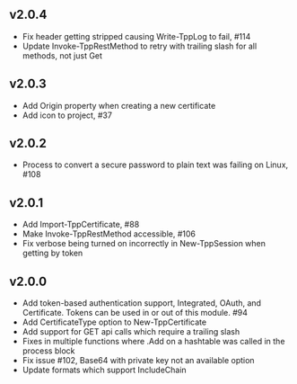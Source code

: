 ## v2.0.4
- Fix header getting stripped causing Write-TppLog to fail, #114
- Update Invoke-TppRestMethod to retry with trailing slash for all methods, not just Get

## v2.0.3
- Add Origin property when creating a new certificate
- Add icon to project, #37

## v2.0.2
- Process to convert a secure password to plain text was failing on Linux, #108

## v2.0.1
- Add Import-TppCertificate, #88
- Make Invoke-TppRestMethod accessible, #106
- Fix verbose being turned on incorrectly in New-TppSession when getting by token

## v2.0.0
- Add token-based authentication support, Integrated, OAuth, and Certificate. Tokens can be used in or out of this module. #94
- Add CertificateType option to New-TppCertificate
- Add support for GET api calls which require a trailing slash
- Fixes in multiple functions where .Add on a hashtable was called in the process block
- Fix issue #102, Base64 with private key not an available option
- Update formats which support IncludeChain
